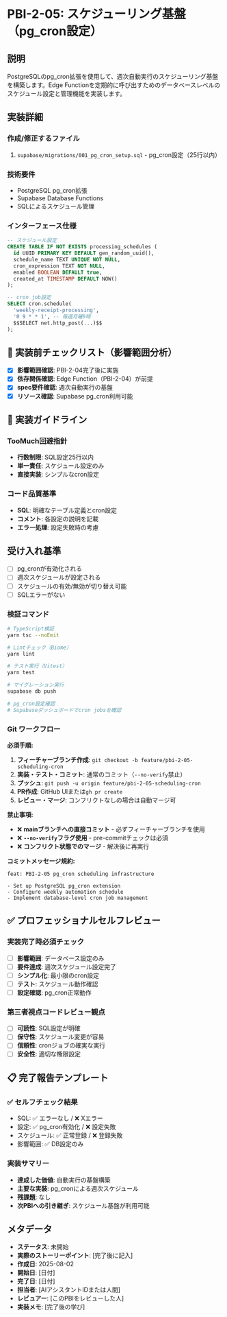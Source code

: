 # PBI-2-05: スケジューリング基盤（pg_cron設定）

## 説明

PostgreSQLのpg_cron拡張を使用して、週次自動実行のスケジューリング基盤を構築します。Edge Functionを定期的に呼び出すためのデータベースレベルのスケジュール設定と管理機能を実装します。

## 実装詳細

### 作成/修正するファイル

1. `supabase/migrations/001_pg_cron_setup.sql` - pg_cron設定（25行以内）

### 技術要件

- PostgreSQL pg_cron拡張
- Supabase Database Functions
- SQLによるスケジュール管理

### インターフェース仕様

```sql
-- スケジュール設定
CREATE TABLE IF NOT EXISTS processing_schedules (
  id UUID PRIMARY KEY DEFAULT gen_random_uuid(),
  schedule_name TEXT UNIQUE NOT NULL,
  cron_expression TEXT NOT NULL,
  enabled BOOLEAN DEFAULT true,
  created_at TIMESTAMP DEFAULT NOW()
);

-- cron job設定
SELECT cron.schedule(
  'weekly-receipt-processing',
  '0 9 * * 1', -- 毎週月曜9時
  $$SELECT net.http_post(...)$$
);
```

## 🎯 実装前チェックリスト（影響範囲分析）

- [x] **影響範囲確認**: PBI-2-04完了後に実施
- [x] **依存関係確認**: Edge Function（PBI-2-04）が前提
- [x] **spec要件確認**: 週次自動実行の基盤
- [x] **リソース確認**: Supabase pg_cron利用可能

## 🔧 実装ガイドライン

### TooMuch回避指針
- **行数制限**: SQL設定25行以内
- **単一責任**: スケジュール設定のみ
- **直接実装**: シンプルなcron設定

### コード品質基準
- **SQL**: 明確なテーブル定義とcron設定
- **コメント**: 各設定の説明を記載
- **エラー処理**: 設定失敗時の考慮

## 受け入れ基準

- [ ] pg_cronが有効化される
- [ ] 週次スケジュールが設定される
- [ ] スケジュールの有効/無効が切り替え可能
- [ ] SQLエラーがない

### 検証コマンド

```bash
# TypeScript検証
yarn tsc --noEmit

# Lintチェック（Biome）
yarn lint

# テスト実行（Vitest）
yarn test

# マイグレーション実行
supabase db push

# pg_cron設定確認
# Supabaseダッシュボードでcron jobsを確認
```

### Git ワークフロー

**必須手順:**
1. **フィーチャーブランチ作成**: `git checkout -b feature/pbi-2-05-scheduling-cron`
2. **実装・テスト・コミット**: 通常のコミット（`--no-verify`禁止）
3. **プッシュ**: `git push -u origin feature/pbi-2-05-scheduling-cron`
4. **PR作成**: GitHub UIまたは`gh pr create`
5. **レビュー・マージ**: コンフリクトなしの場合は自動マージ可

**禁止事項:**
- ❌ **mainブランチへの直接コミット** - 必ずフィーチャーブランチを使用
- ❌ **`--no-verify`フラグ使用** - pre-commitチェックは必須
- ❌ **コンフリクト状態でのマージ** - 解決後に再実行

**コミットメッセージ規約:**
```
feat: PBI-2-05 pg_cron scheduling infrastructure

- Set up PostgreSQL pg_cron extension
- Configure weekly automation schedule
- Implement database-level cron job management
```

## ✅ プロフェッショナルセルフレビュー

### 実装完了時必須チェック
- [ ] **影響範囲**: データベース設定のみ
- [ ] **要件達成**: 週次スケジュール設定完了
- [ ] **シンプル化**: 最小限のcron設定
- [ ] **テスト**: スケジュール動作確認
- [ ] **設定確認**: pg_cron正常動作

### 第三者視点コードレビュー観点
- [ ] **可読性**: SQL設定が明確
- [ ] **保守性**: スケジュール変更が容易
- [ ] **信頼性**: cronジョブの確実な実行
- [ ] **安全性**: 適切な権限設定

## 📋 完了報告テンプレート

### ✅ セルフチェック結果
- SQL: ✅ エラーなし / ❌ Xエラー
- 設定: ✅ pg_cron有効化 / ❌ 設定失敗
- スケジュール: ✅ 正常登録 / ❌ 登録失敗
- 影響範囲: ✅ DB設定のみ

### 実装サマリー
- **達成した価値**: 自動実行の基盤構築
- **主要な実装**: pg_cronによる週次スケジュール
- **残課題**: なし
- **次PBIへの引き継ぎ**: スケジュール基盤が利用可能

## メタデータ

- **ステータス**: 未開始
- **実際のストーリーポイント**: [完了後に記入]
- **作成日**: 2025-08-02
- **開始日**: [日付]
- **完了日**: [日付]
- **担当者**: [AIアシスタントIDまたは人間]
- **レビュアー**: [このPBIをレビューした人]
- **実装メモ**: [完了後の学び]